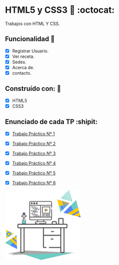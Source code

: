 # HTML5 y CSS3 :art: :octocat:
Trabajos con HTML Y CSS.

## Funcionalidad :open_file_folder:
- [x] Registrar Usuario.
- [x] Ver receta.
- [x] Sedes.
- [x] Acerca de.
- [x] contacto.

## Construído con: 🔧
- [x] HTML5
- [x] CSS3

## Enunciado de cada TP :shipit:

- [x] <a href="https://github.com/Stephaaniie/HTML/blob/master/recursos/TP%201.pdf" target="_blank">Trabajo Práctico Nº 1 <a>

- [x] <a href="https://github.com/Stephaaniie/HTML/blob/master/recursos/TP2.pdf" target="_blank">Trabajo Práctico Nº 2 <a>

- [x] <a href="https://github.com/Stephaaniie/HTML/blob/master/recursos/TP3.pdf" target="_blank">Trabajo Práctico Nº 3 <a>

- [x] <a href="https://github.com/Stephaaniie/HTML/blob/master/recursos/TP4.pdf" target="_blank">Trabajo Práctico Nº 4 <a>

- [x] <a href="https://github.com/Stephaaniie/HTML/blob/master/recursos/TP5.pdf" target="_blank">Trabajo Práctico Nº 5 <a>

- [x] <a href="https://github.com/Stephaaniie/HTML/blob/master/recursos/TP6.pdf" target="_blank">Trabajo Práctico Nº 6<a>
<div style="width: 100%">
 <img width="49.15%" src="https://github.com/Stephaaniie/HTML/blob/master/recursos/front-end.gif"/>
</div>




